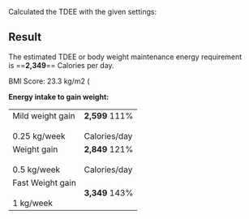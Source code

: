Calculated the TDEE with the given settings:
## Result
The estimated TDEE or body weight maintenance energy requirement is ==**2,349**== Calories per day.

BMI Score: 23.3 kg/m2 (


**Energy intake to gain weight:**

|                                      |                                    |
| ------------------------------------ | ---------------------------------- |
| Mild weight gain<br><br>0.25 kg/week | **2,599** 111%<br><br>Calories/day |
| Weight gain<br><br>0.5 kg/week       | **2,849** 121%<br><br>Calories/day |
| Fast Weight gain<br><br>1 kg/week    | **3,349** 143%                     |
